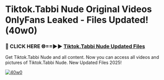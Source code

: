 # Tiktok.Tabbi Nude Original Videos 0nlyFans Leaked - Files Updated! (40w0)

<h3>🔴 CLICK HERE 🌐==►► <a href="https://tinyurl.com/y5r63du9" rel="nofollow">Tiktok.Tabbi Nude Updated Files</a></h3>

Get Tiktok.Tabbi Nude and all content. Now you can access all videos and pictures of Tiktok.Tabbi Nude. New Updated Files 2025!

[![40w0](https://i.imgur.com/UVo9nyh.gif)](https://tinyurl.com/y5r63du9)